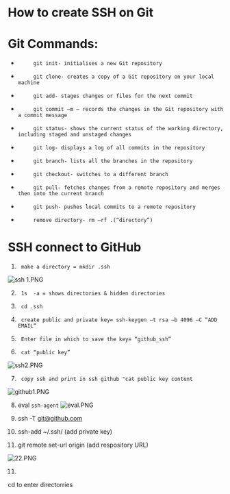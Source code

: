 # How to create SSH on Git



# Git Commands:

-          git init- initialises a new Git repository

-          git clone- creates a copy of a Git repository on your local machine

-          git add- stages changes or files for the next commit

-          git commit –m – records the changes in the Git repository with a commit message

-          git status- shows the current status of the working directory, including staged and unstaged changes

-          git log- displays a log of all commits in the repository

-          git branch- lists all the branches in the repository

-          git checkout- switches to a different branch

-          git pull- fetches changes from a remote repository and merges then into the current branch

-          git push- pushes local commits to a remote repository

-          remove directory- rm –rf .(“directory”)

 

# SSH connect to GitHub

1)      make a directory = mkdir .ssh
![ssh 1.PNG](..%2F..%2F..%2F..%2F..%2F..%2FDownloads%2Fssh%201.PNG)

2)      1s  -a = shows directories & hidden directories

3)      cd .ssh

4)      create public and private key= ssh-keygen –t rsa –b 4096 –C “ADD EMAIL”

5)      Enter file in which to save the key= “github_ssh”

6)      cat “public key”
![ssh2.PNG](..%2F..%2F..%2F..%2F..%2F..%2FDownloads%2Fssh2.PNG)


7)      copy ssh and print in ssh github "cat public key content 
![github1.PNG](..%2F..%2F..%2F..%2F..%2F..%2FDownloads%2Fgithub1.PNG)




8) eval `ssh-agent`
![eval.PNG](..%2F..%2F..%2F..%2F..%2F..%2FDownloads%2Feval.PNG)


9) ssh -T git@github.com
9) ssh-add ~/.ssh/ (add private key)



10) git remote set-url origin (add respository URL)

![22.PNG](..%2F..%2F..%2F..%2F..%2F..%2FDownloads%2F22.PNG)

11)
 cd to enter directorries

